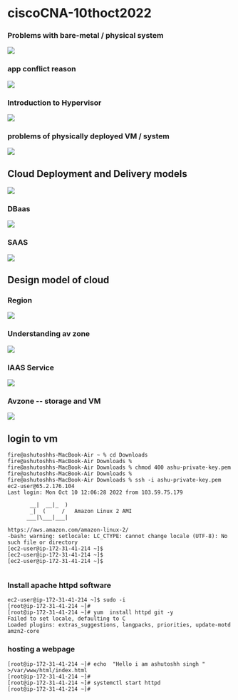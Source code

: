 # ciscoCNA-10thoct2022

### Problems with bare-metal / physical system 

<img src="bare.png">

### app conflict reason 

<img src="app_conflict.png">

### Introduction to Hypervisor 

<img src="hyperv.png">

### problems of physically deployed VM / system 

<img src="prb1.png">

## Cloud Deployment and Delivery models 

<img src="dd.png">

### DBaas 

<img src="dbaas.png">

### SAAS 

<img src="saas.png">

## Design model of cloud 

### Region 

<img src="rg.png">

### Understanding av zone 

<img src="zone.png">

### IAAS Service 

<img src="iaas.png">

### Avzone -- storage and VM 

<img src="stvm.png">

## login to vm 

```
fire@ashutoshhs-MacBook-Air ~ % cd Downloads 
fire@ashutoshhs-MacBook-Air Downloads % 
fire@ashutoshhs-MacBook-Air Downloads % chmod 400 ashu-private-key.pem 
fire@ashutoshhs-MacBook-Air Downloads % 
fire@ashutoshhs-MacBook-Air Downloads % ssh -i ashu-private-key.pem  ec2-user@65.2.176.104
Last login: Mon Oct 10 12:06:28 2022 from 103.59.75.179

       __|  __|_  )
       _|  (     /   Amazon Linux 2 AMI
      ___|\___|___|

https://aws.amazon.com/amazon-linux-2/
-bash: warning: setlocale: LC_CTYPE: cannot change locale (UTF-8): No such file or directory
[ec2-user@ip-172-31-41-214 ~]$ 
[ec2-user@ip-172-31-41-214 ~]$ 
[ec2-user@ip-172-31-41-214 ~]$ 


```

### Install apache httpd software 

```
ec2-user@ip-172-31-41-214 ~]$ sudo -i 
[root@ip-172-31-41-214 ~]# 
[root@ip-172-31-41-214 ~]# yum  install httpd git -y 
Failed to set locale, defaulting to C
Loaded plugins: extras_suggestions, langpacks, priorities, update-motd
amzn2-core                                                                 
```

### hosting a webpage 

```
[root@ip-172-31-41-214 ~]# echo  "Hello i am ashutoshh singh "  >/var/www/html/index.html 
[root@ip-172-31-41-214 ~]# 
[root@ip-172-31-41-214 ~]# systemctl start httpd
[root@ip-172-31-41-214 ~]# 

```




